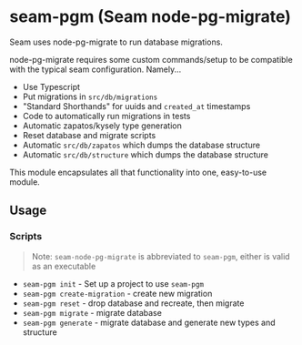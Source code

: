 # seam-pgm (Seam node-pg-migrate)

Seam uses node-pg-migrate to run database migrations.

node-pg-migrate requires some custom commands/setup to be compatible with
the typical seam configuration. Namely...

- Use Typescript
- Put migrations in `src/db/migrations`
- "Standard Shorthands" for uuids and `created_at` timestamps
- Code to automatically run migrations in tests
- Automatic zapatos/kysely type generation
- Reset database and migrate scripts
- Automatic `src/db/zapatos` which dumps the database structure
- Automatic `src/db/structure` which dumps the database structure

This module encapsulates all that functionality into one, easy-to-use
module.

## Usage

### Scripts

> Note: `seam-node-pg-migrate` is abbreviated to `seam-pgm`, either is valid
> as an executable

- `seam-pgm init` - Set up a project to use `seam-pgm`
- `seam-pgm create-migration` - create new migration
- `seam-pgm reset` - drop database and recreate, then migrate
- `seam-pgm migrate` - migrate database
- `seam-pgm generate` - migrate database and generate new types and structure

